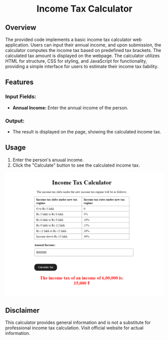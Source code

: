# <p align="center">Income Tax Calculator</p>

## Overview

The provided code implements a basic income tax calculator web application. Users can input their annual income, and upon submission, the calculator computes the income tax based on predefined tax brackets. The calculated tax amount is displayed on the webpage. The calculator utilizes HTML for structure, CSS for styling, and JavaScript for functionality, providing a simple interface for users to estimate their income tax liability.
## Features

### Input Fields:

- **Annual Income:** Enter the annual income of the person.

### Output:

- The result is displayed on the page, showing the calculated income tax.

## Usage


1. Enter the person's anuual income.
2. Click the "Calculate" button to see the calculated income tax.


![image](screenshot.PNG)


## Disclaimer

This calculator provides general information and is not a substitute for professional income tax calculation. Visit official website for actual information.
